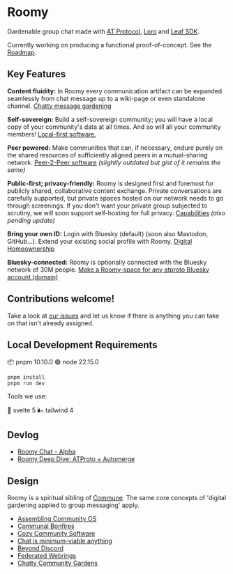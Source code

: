 # Roomy

Gardenable group chat made with [AT Protocol](https://atproto.com/), [Loro](https://loro.dev) and [Leaf SDK](https://github.com/muni-town/leaf).

Currently working on producing a functional proof-of-concept. See the
[Roadmap](https://github.com/orgs/muni-town/projects/8/views/4).

## Key Features

**Content fluidity:** In Roomy every communication artifact can be expanded seamlessly from chat message up to a wiki-page or even standalone channel. [Chatty message gardening](https://blog.muni.town/chatty-community-gardens/)

**Self-sovereign:** Build a self-sovereign community; you will have a local copy of your community's data at all times. And so will all your community members! [Local-first software.](https://localfirstweb.dev/)

**Peer powered:** Make communities that can, if necessary, endure purely on the shared resources of sufficiently aligned peers in a mutual-sharing network. [Peer-2-Peer software](https://blog.muni.town/roomy-deep-dive/) *(slightly outdated but gist of it remains the same)*

**Public-first; privacy-friendly:** Roomy is designed first and foremost for publicly shared, collaborative content exchange. Private conversations are carefully supported, but private spaces hosted on our network needs to go through screenings. If you don't want your private group subjected to scrutiny, we will soon support self-hosting for full privacy. [Capabilities](https://blog.muni.town/capabilities-and-identity-with-leaf/) *(also pending update)*

**Bring your own ID:** Login with Bluesky (default) (soon also Mastodon, GitHub...).  Extend your existing social profile with Roomy. [Digital Homeownership](https://blog.muni.town/digital-homeownership/)

**Bluesky-connected:** Roomy is optionally connected with the Bluesky network of 30M people. [Make a Roomy-space for any atproto Bluesky account (domain)]()

## Contributions welcome!

Take a look at [our issues](https://github.com/muni-town/roomy/issues) and let us know if there is anything you can take on that isn't already assigned.

## Local Development Requirements

📦 pnpm 10.10.0
🟢 node 22.15.0

```
pnpm install
pnpm run dev
```

Tools we use:

🔸 svelte 5
🌬️ tailwind 4


## Devlog

* [Roomy Chat - Alpha](https://blog.muni.town/roomy-chat-alpha/)
* [Roomy Deep Dive: ATProto + Automerge](https://blog.muni.town/roomy-deep-dive/)

## Design

Roomy is a spiritual sibling of [Commune](https://github.com/commune-sh). The same core concepts of 'digital gardening applied to group messaging' apply.

* [Assembling Community OS](https://blog.erlend.sh/assembling-community-os)
* [Communal Bonfires](https://blog.erlend.sh/communal-bonfires)
* [Cozy Community Software](https://blog.erlend.sh/cozy-community-software)
* [Chat is minimum-viable anything](https://blog.commune.sh/chat-is-minimum-viable-anything/)
* [Beyond Discord](https://blog.commune.sh/beyond-discord/)
* [Federated Webrings](https://blog.commune.sh/federated-webrings/)
* [Chatty Community Gardens](https://blog.muni.town/chatty-community-gardens/)
